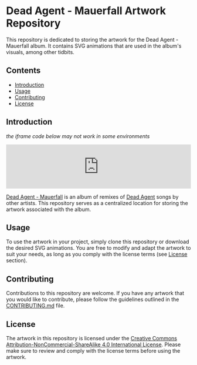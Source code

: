 # Dead Agent - Mauerfall Artwork Repository

This repository is dedicated to storing the artwork for the Dead Agent - Mauerfall album. It contains SVG animations that are used in the album's visuals, among other tidbits.

## Contents

- [Introduction](#introduction)
- [Usage](#usage)
- [Contributing](#contributing)
- [License](#license)

## Introduction

_the iframe code below may not work in some environments_

<iframe style="border: 0; width: 100%; height: 120px;" src="https://bandcamp.com/EmbeddedPlayer/album=1083192819/size=large/bgcol=333333/linkcol=ffffff/tracklist=false/artwork=small/transparent=true/" seamless><a href="https://music.deadagent.net/album/mauerfall-vco-berlin-deconstructed">Mauerfall: VCO Berlin Deconstructed by Dead Agent</a></iframe>

[Dead Agent - Mauerfall](https://deadagent.bandcamp.com/album/mauerfall-vco-berlin-deconstructed) is an album of remixes of [Dead Agent](https://deadagent.net) songs by other artists. This repository serves as a centralized location for storing the artwork associated with the album.

## Usage

To use the artwork in your project, simply clone this repository or download the desired SVG animations. You are free to modify and adapt the artwork to suit your needs, as long as you comply with the license terms (see [License](#license) section).

## Contributing

Contributions to this repository are welcome. If you have any artwork that you would like to contribute, please follow the guidelines outlined in the [CONTRIBUTING.md](CONTRIBUTING.md) file.

## License

The artwork in this repository is licensed under the [Creative Commons Attribution-NonCommercial-ShareAlike 4.0 International License](LICENSE). Please make sure to review and comply with the license terms before using the artwork.

